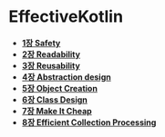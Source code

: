 # EffectiveKotlin

- **[1장 Safety](Chapter1/1장%20요약.md)**
- **[2장 Readability](Chapter2/2장%20요약.md)**
- **[3장 Reusability](Chapter3/3장%20정리.md)**
- **[4장 Abstraction design](Chapter4/4장%20요약.md)**
- **[5장 Object Creation](Chapter5/5장%20요약.md)**
- **[6장 Class Design](Chapter6/6장%20요약.md)**
- **[7장 Make It Cheap](Chapter7/7장%20요약.md)**
- **[8장 Efficient Collection Processing](Chapter8/8장%20요약.md)**